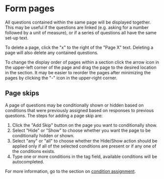 # Form pages

All questions contained within the same page will be displayed together. This may be useful if the questions are linked 
(e.g. asking for a number followed by a unit of measure), or if a series of questions all have the same set-up text.

To delete a page, click the "x" to the right of the "Page X" text. Deleting a page will also delete any contained 
questions.

To change the display order of pages within a section click the arrow icon in the upper-left corner of the page and drag
the page to the desired location in the section. It may be easier to reorder the pages after minimizing the pages by 
clicking the "-" icon in the upper-right corner.

## Page skips

A page of questions may be conditionally shown or hidden based on conditions that were previously assigned based on 
responses to previous questions. The steps for adding a page skip are:

1.  Click the "Add Skip" button on the page you want to conditionally show.
2.  Select "Hide" or "Show" to choose whether you want the page to be conditionally hidden or shown.
3.  Select "any" or "all" to choose whether the Hide/Show action should be applied only if all of the selected 
    conditions are present or if any one of the conditions exists.
4.  Type one or more conditions in the tag field, available conditions will be autocompleted.

For more information, go to the section on [condition assignment](Conditions.md).
 




